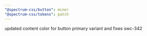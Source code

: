 ```yaml
---
"@spectrum-css/button": minor
"@spectrum-css/tokens": patch
---
```


updated content color for button primary variant and fixes swc-342
